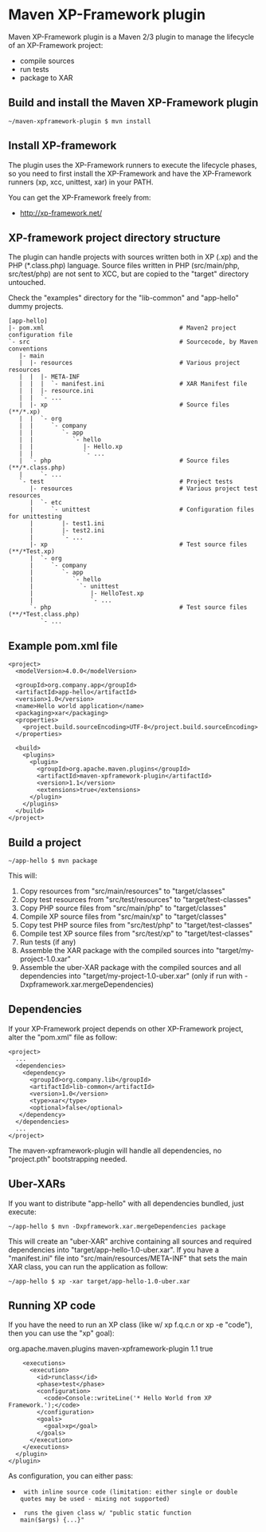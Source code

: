 Maven XP-Framework plugin
=======================================================================

Maven XP-Framework plugin is a Maven 2/3 plugin to manage the lifecycle
of an XP-Framework project:

* compile sources
* run tests
* package to XAR


Build and install the Maven XP-Framework plugin
-----------------------------------------------------------------------

    ~/maven-xpframework-plugin $ mvn install


Install XP-framework
-----------------------------------------------------------------------

The plugin uses the XP-Framework runners to execute the lifecycle
phases, so you need to first install the XP-Framework and have the
XP-Framework runners (xp, xcc, unittest, xar) in your PATH.

You can get the XP-Framework freely from:
* http://xp-framework.net/


XP-framework project directory structure
-----------------------------------------------------------------------

The plugin can handle projects with sources written both in XP (.xp)
and the PHP (*.class.php) language. Source files written in PHP
(src/main/php, src/test/php) are not sent to XCC, but are copied to the
"target" directory untouched.

Check the "examples" directory for the "lib-common" and "app-hello"
dummy projects.

    [app-hello]
    |- pom.xml                                      # Maven2 project configuration file
    `- src                                          # Sourcecode, by Maven conventions
       |- main
       |  |- resources                              # Various project resources
       |  |  |- META-INF
       |  |  |  `- manifest.ini                     # XAR Manifest file
       |  |  |- resource.ini
       |  |  `- ...
       |  |- xp                                     # Source files (**/*.xp)
       |  |  `- org
       |  |     `- company
       |  |        `- app
       |  |           `- hello
       |  |              |- Hello.xp
       |  |              `- ...
       |  `- php                                    # Source files (**/*.class.php)
       |     `- ...
       `- test                                      # Project tests
          |- resources                              # Various project test resources
          |  `- etc
          |     `- unittest                         # Configuration files for unittesting
          |        |- test1.ini
          |        |- test2.ini
          |        `- ...
          |- xp                                     # Test source files (**/*Test.xp)
          |  `- org
          |     `- company
          |        `- app
          |           `- hello
          |             `- unittest
          |                |- HelloTest.xp
          |                `- ...
          `- php                                    # Test source files (**/*Test.class.php)
             `- ...

Example pom.xml file
-----------------------------------------------------------------------

    <project>
      <modelVersion>4.0.0</modelVersion>

      <groupId>org.company.app</groupId>
      <artifactId>app-hello</artifactId>
      <version>1.0</version>
      <name>Hello world application</name>
      <packaging>xar</packaging>
      <properties>
        <project.build.sourceEncoding>UTF-8</project.build.sourceEncoding>
      </properties>

      <build>
        <plugins>
          <plugin>
            <groupId>org.apache.maven.plugins</groupId>
            <artifactId>maven-xpframework-plugin</artifactId>
            <version>1.1</version>
            <extensions>true</extensions>
          </plugin>
        </plugins>
      </build>
    </project>


Build a project
-----------------------------------------------------------------------

    ~/app-hello $ mvn package

This will:

1. Copy resources from "src/main/resources" to "target/classes"
2. Copy test resources from "src/test/resources" to "target/test-classes"
3. Copy PHP source files from "src/main/php" to "target/classes"
4. Compile XP source files from "src/main/xp" to "target/classes"
5. Copy test PHP source files from "src/test/php" to "target/test-classes"
6. Compile test XP source files from "src/test/xp" to "target/test-classes"
7. Run tests (if any)
8. Assemble the XAR package with the compiled sources into "target/my-project-1.0.xar"
9. Assemble the uber-XAR package with the compiled sources and all dependencies into
   "target/my-project-1.0-uber.xar" (only if run with -Dxpframework.xar.mergeDependencies)


Dependencies
-----------------------------------------------------------------------

If your XP-Framework project depends on other XP-Framework project,
alter the "pom.xml" file as follow:

    <project>
      ...
      <dependencies>
        <dependency>
          <groupId>org.company.lib</groupId>
          <artifactId>lib-common</artifactId>
          <version>1.0</version>
          <type>xar</type>
          <optional>false</optional>
       </dependency>
      </dependencies>
      ...
    </project>

The maven-xpframework-plugin will handle all dependencies, no
"project.pth" bootstrapping needed.


Uber-XARs
---------

If you want to distribute "app-hello" with all dependencies bundled,
just execute:

    ~/app-hello $ mvn -Dxpframework.xar.mergeDependencies package

This will create an "uber-XAR" archive containing all sources and
required dependencies into "target/app-hello-1.0-uber.xar". If you have
a "manifest.ini" file into "src/main/resources/META-INF" that sets the
main XAR class, you can run the application as follow:

    ~/app-hello $ xp -xar target/app-hello-1.0-uber.xar


Running XP code
---------------

If you have the need to run an XP class (like w/ xp f.q.c.n or xp -e "code"),
then you can use the "xp" goal):

  <build>
    <plugins>
      <plugin>
        <groupId>org.apache.maven.plugins</groupId>
        <artifactId>maven-xpframework-plugin</artifactId>
        <version>1.1</version>
        <extensions>true</extensions>

        <executions>
          <execution>
            <id>runclass</id>
            <phase>test</phase>
            <configuration>
              <code>Console::writeLine('* Hello World from XP Framework.');</code>
            </configuration>
            <goals>
              <goal>xp</goal>
            </goals>
          </execution>
        </executions>
      </plugin>
    </plugin>
  </build>

As configuration, you can either pass:

* <code> with inline source code (limitation: either single or double quotes may
  be used - mixing not supported)
* <className> runs the given class w/ "public static function main($args) {...}"
